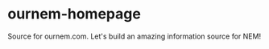 ournem-homepage
===============

Source for ournem.com. Let's build an amazing information source for NEM!
